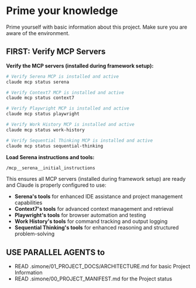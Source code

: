 # Prime your knowledge

Prime yourself with basic information about this project.
Make sure you are aware of the environment.

## FIRST: Verify MCP Servers

**Verify the MCP servers (installed during framework setup):**
```bash
# Verify Serena MCP is installed and active
claude mcp status serena

# Verify Context7 MCP is installed and active
claude mcp status context7

# Verify Playwright MCP is installed and active
claude mcp status playwright

# Verify Work History MCP is installed and active
claude mcp status work-history

# Verify Sequential Thinking MCP is installed and active
claude mcp status sequential-thinking
```

**Load Serena instructions and tools:**
```bash
/mcp__serena__initial_instructions
```

This ensures all MCP servers (installed during framework setup) are ready and Claude is properly configured to use:
- **Serena's tools** for enhanced IDE assistance and project management capabilities
- **Context7's tools** for advanced context management and retrieval
- **Playwright's tools** for browser automation and testing
- **Work History's tools** for command tracking and output logging
- **Sequential Thinking's tools** for enhanced reasoning and structured problem-solving

## USE **PARALLEL AGENTS** to

- READ .simone/01_PROJECT_DOCS/ARCHITECTURE.md for basic Project Information
- READ .simone/00_PROJECT_MANIFEST.md for the Project status